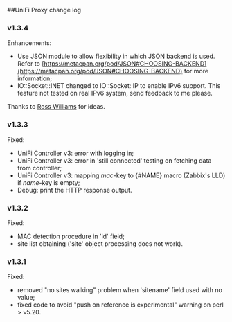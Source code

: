 ##UniFi Proxy change log 

### v1.3.4
Enhancements:
 - Use JSON module to allow flexibility in which JSON backend is used. Refer to [https://metacpan.org/pod/JSON#CHOOSING-BACKEND](https://metacpan.org/pod/JSON#CHOOSING-BACKEND) for more information;
 - IO::Socket::INET changed to IO::Socket::IP to enable IPv6 support. This feature not tested on real IPv6 system, send feedback to me please.

Thanks to [Ross Williams](https://github.com/overhacked) for ideas.


### v1.3.3
Fixed:
- UniFi Controller v3: error with logging in;
- UniFi Controller v3: error in 'still connected' testing on fetching data from controller;
- UniFi Controller v3: mapping _mac_-key to {#NAME} macro (Zabbix's LLD) if _name_-key is empty;
- Debug: print the HTTP response output.

### v1.3.2
Fixed:
- MAC detection procedure in 'id' field;
- site list obtaining ('site' object processing does not work).

### v1.3.1
Fixed:
- removed "no sites walking" problem when 'sitename' field  used with no value;
- fixed code to avoid "push on reference is experimental" warning on perl > v5.20.

